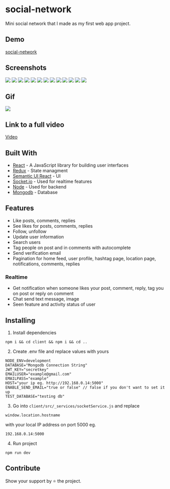 # social-network

Mini social network that I made as my first web app project.

## Demo

[social-network](https://facehook-client.herokuapp.com)

## Screenshots

![](screenshots/Screenshot%20from%202020-02-28%2023-25-47.png)
![](screenshots/Screenshot%20from%202020-02-29%2019-02-15.png)
![](screenshots/Screenshot%20from%202020-02-29%2019-04-54.png)
![](screenshots/Screenshot%20from%202020-02-29%2019-06-32.png)
![](screenshots/Screenshot%20from%202020-02-29%2019-07-23.png)
![](screenshots/Screenshot%20from%202020-02-29%2019-07-45.png)
![](screenshots/Screenshot%20from%202020-02-29%2019-07-06.png)
![](screenshots/Screenshot%20from%202020-02-29%2002-19-26.png)
![](screenshots/Screenshot%20from%202020-02-29%2019-21-47.png)
![](screenshots/Screenshot%20from%202020-02-29%2019-01-38.png)
![](screenshots/Screenshot%20from%202020-02-29%2019-08-45.png)
![](screenshots/Screenshot%20from%202020-02-29%2019-25-55.png)
![](screenshots/Screenshot%20from%202020-02-29%2019-26-42.png)

## Gif

![](<screenshots/ezgif.com-video-to-gif%20(1).gif>)

## Link to a full video

[Video](https://streamable.com/5srsv)

## Built With

- [React](https://reactjs.org/) - A JavaScript library for building user interfaces
- [Redux](https://redux.js.org/) - State managment
- [Semantic UI React](https://react.semantic-ui.com/) - UI
- [Socket.io](https://socket.io/) - Used for realtime features
- [Node](https://nodejs.org/en/) - Used for backend
- [Mongodb](https://www.mongodb.com/) - Database

## Features

- Like posts, comments, replies
- See likes for posts, comments, replies
- Follow, unfollow
- Update user information
- Search users
- Tag people on post and in comments with autocomplete
- Send verification email
- Pagination for home feed, user profile, hashtag page, location page, notifications, comments, replies

### Realtime

- Get notification when someone likes your post, comment, reply, tag you on post or reply on comment
- Chat send text message, image
- Seen feature and activity status of user

## Installing

1. Install dependencies

```
npm i && cd client && npm i && cd ..
```

2. Create .env file and replace values with yours

```
NODE_ENV=development
DATABASE="Mongodb Connection String"
JWT_KEY="secretkey"
EMAILUSER="example@gmail.com"
EMAILPASS="example"
HOST="your ip eg. http://192.168.0.14:5000"
ENABLE_SEND_EMAIL="true or false" // false if you don't want to set it up
TEST_DATABASE="testing db"
```

3. Go into `client/src/_services/socketService.js` and replace

```
window.location.hostname
```

with your local IP address on port 5000 eg.

```
192.168.0.14:5000
```

4. Run project

```
npm run dev
```

## Contribute

Show your support by ⭐ the project.
